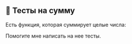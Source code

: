 ## 🤔 Тесты на сумму

Есть функция, которая суммирует целые числа:

Помогите мне написать на нее тесты.